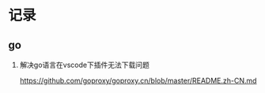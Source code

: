 # 记录

## go

1. 解决go语言在vscode下插件无法下载问题

    <https://github.com/goproxy/goproxy.cn/blob/master/README.zh-CN.md>
